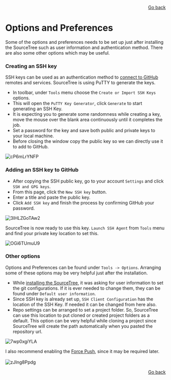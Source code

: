 <p align="right"><a href="../README.md#contents">Go back</a></p>

# Options and Preferences

Some of the options and preferences needs to be set up just after installing the SourceTree such as user information and authentication method. There are also some other options which may be useful.

### Creating an SSH key
SSH keys can be used as an authentication method to [connect to GitHub](https://docs.github.com/en/github/authenticating-to-github/connecting-to-github-with-ssh) remotes and services. SourceTree is using PuTTY to generate the keys.
- In toolbar, under `Tools` menu choose the `Create or Import SSH Keys` options.
- This will open the `PuTTY Key Generator`, click `Generate` to start generating an SSH Key.
- It is expecting you to generate some randomness while creating a key, move the mouse over the blank area continuously until it completes the job.
- Set a password for the key and save both public and private keys to your local machine.
- Before closing the window copy the public key so we can directly use it to add to GitHub.

![cP6mLrYNFP](https://user-images.githubusercontent.com/48220015/111969521-64faef00-8b0b-11eb-9b6a-65f2147f25f6.gif)

### Adding an SSH key to GitHub

- After copying the SSH public key, go to your account `Settings` and click `SSH and GPG keys`.
- From this page, click the `New SSH key` button.
- Enter a title and paste the public key.
- Click `Add SSH key` and finish the process by confirming GitHub your password.

![3IHLZGoTAw2](https://user-images.githubusercontent.com/48220015/111971648-9d033180-8b0d-11eb-98af-6af4b30031b5.gif)

SourceTree is now ready to use this key. `Launch SSH Agent` from `Tools` menu and find your private key location to set this.

![OGi6TUmuU9](https://user-images.githubusercontent.com/48220015/111971937-ed7a8f00-8b0d-11eb-807b-70359e0ce782.gif)

### Other options

Options and Preferences can be found under `Tools -> Options`. Arranging some of these options may be very helpful just after the installation. 

- While [installing the SourceTree](Setup.md#Installing), it was asking for user information to set the git configurations. If it is ever needed to change them, they can be found under `Default user information`.
- Since SSH key is already set up, `SSH Client Configuration` has the location of the SSH Key. If needed it can be changed from here also.
- Repo settings can be arranged to set a project folder. So, SourceTree can use this location to put cloned or created project folders as a default. This option can be very helpful while cloning a project since SourceTree will create the path automatically when you pasted the repository url.

![7wp0xgiYLA](https://user-images.githubusercontent.com/48220015/111972096-1e5ac400-8b0e-11eb-9292-4b51ffcbe50f.gif)

I also recommend enabling the [Force Push](ForcePush.md#force-push-git-push), since it may be required later.<br/><br/>
![zJIng8Ppdg](https://user-images.githubusercontent.com/48220015/111972191-3cc0bf80-8b0e-11eb-8d3a-c65f115a4de4.gif)

<p align="right"><a href="../README.md#contents">Go back</a></p>
